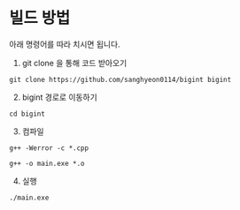 # 빌드 방법

아래 명령어를 따라 치시면 됩니다.

1. git clone 을 통해 코드 받아오기

```
git clone https://github.com/sanghyeon0114/bigint bigint
```

2. bigint 경로로 이동하기
```
cd bigint
```
3. 컴파일
```
g++ -Werror -c *.cpp
```
```
g++ -o main.exe *.o
```
4. 실행
```
./main.exe
```
